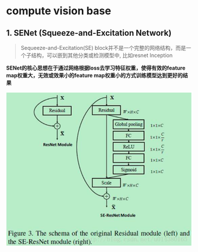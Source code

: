 # compute vision base



## 1. SENet (Squeeze-and-Excitation Network)

>  Sequeeze-and-Excitation(SE) block并不是一个完整的网络结构，而是一个子结构，可以嵌到其他分类或检测模型中, 比如resnet Inception    

**SENet的核心思想在于通过网络根据loss去学习特征权重，使得有效的feature map权重大，无效或效果小的feature map权重小的方式训练模型达到更好的结果** 

![](https://raw.githubusercontent.com/lxy5513/Markdown_image_dateset/master/Xnip2018-12-27_19-36-26.png)



